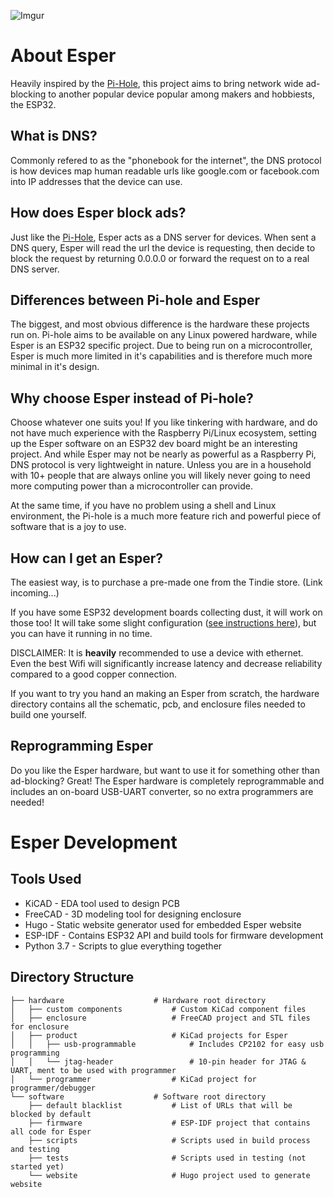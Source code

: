 ![Imgur](https://i.imgur.com/srEjdoel.jpg)

# About Esper

Heavily inspired by the [Pi-Hole](https://github.com/pi-hole/pi-hole), this project aims to bring network wide ad-blocking to another popular device popular among makers and hobbiests, the ESP32.

## What is DNS?

Commonly refered to as the "phonebook for the internet", the DNS protocol is how devices map human readable urls like google.com or facebook.com into IP addresses that the device can use.

## How does Esper block ads?

Just like the [Pi-Hole](https://github.com/pi-hole/pi-hole), Esper acts as a DNS server for devices. When sent a DNS query, Esper will read the url the device is requesting, then decide to block the request by returning 0.0.0.0 or forward the request on to a real DNS server.

## Differences between Pi-hole and Esper

The biggest, and most obvious difference is the hardware these projects run on. Pi-hole aims to be available on any Linux powered hardware, while Esper is an ESP32 specific project. Due to being run on a microcontroller, Esper is much more limited in it's capabilities and is therefore much more minimal in it's design.

## Why choose Esper instead of Pi-hole?

Choose whatever one suits you! If you like tinkering with hardware, and do not have much experience with the Raspberry Pi/Linux ecosystem, setting up the Esper software on an ESP32 dev board might be an interesting project. And while Esper may not be nearly as powerful as a Raspberry Pi, DNS protocol is very lightweight in nature. Unless you are in a household with 10+ people that are always online you will likely never going to need more computing power than a microcontroller can provide.

At the same time, if you have no problem using a shell and Linux environment, the Pi-hole is a much more feature rich and powerful piece of software that is a joy to use.

## How can I get an Esper?

The easiest way, is to purchase a pre-made one from the Tindie store. (Link incoming...) 

If you have some ESP32 development boards collecting dust, it will work on those too! It will take some slight configuration ([see instructions here](https://github.com/zachmorr/esper/blob/main/software/README.md)), but you can have it running in no time.

DISCLAIMER: It is **heavily** recommended to use a device with ethernet. Even the best Wifi will significantly increase latency and decrease reliability compared to a good copper connection.

If you want to try you hand an making an Esper from scratch, the hardware directory contains all the schematic, pcb, and enclosure files needed to build one yourself.

## Reprogramming Esper

Do you like the Esper hardware, but want to use it for something other than ad-blocking? Great! The Esper hardware is completely reprogrammable and includes an on-board USB-UART converter, so no extra programmers are needed!

# Esper Development

## Tools Used

* KiCAD	- EDA tool used to design PCB
* FreeCAD - 3D modeling tool for designing enclosure
* Hugo - Static website generator used for embedded Esper website
* ESP-IDF - Contains ESP32 API and build tools for firmware development
* Python 3.7 - Scripts to glue everything together

## Directory Structure

    ├── hardware                    # Hardware root directory
    │   ├── custom components           # Custom KiCad component files
    │   ├── enclosure                   # FreeCAD project and STL files for enclosure
    │   ├── product                     # KiCad projects for Esper
	│   │   ├── usb-programmable        	# Includes CP2102 for easy usb programming
	│	│   └── jtag-header             	# 10-pin header for JTAG & UART, ment to be used with programmer
    │   └── programmer                  # KiCad project for programmer/debugger
    └── software                    # Software root directory
        ├── default blacklist           # List of URLs that will be blocked by default
        ├── firmware                    # ESP-IDF project that contains all code for Esper
        ├── scripts                     # Scripts used in build process and testing
        ├── tests                       # Scripts used in testing (not started yet)
        └── website                     # Hugo project used to generate website

